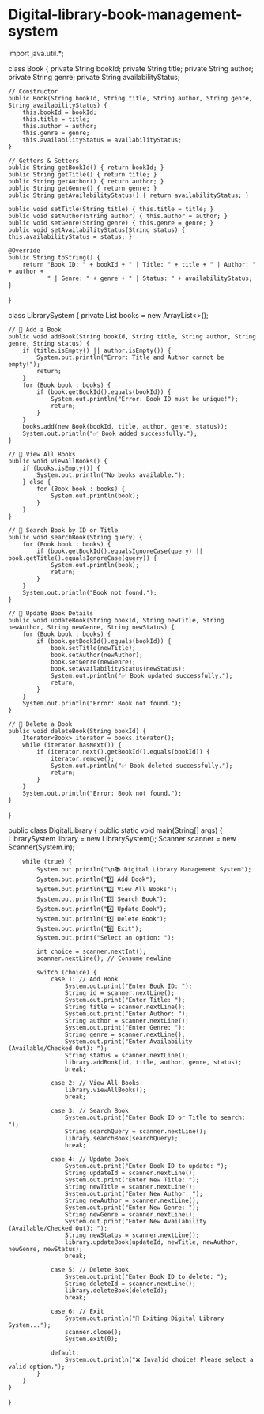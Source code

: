 # Digital-library-book-management-system

import java.util.*;

class Book {
    private String bookId;
    private String title;
    private String author;
    private String genre;
    private String availabilityStatus;

    // Constructor
    public Book(String bookId, String title, String author, String genre, String availabilityStatus) {
        this.bookId = bookId;
        this.title = title;
        this.author = author;
        this.genre = genre;
        this.availabilityStatus = availabilityStatus;
    }

    // Getters & Setters
    public String getBookId() { return bookId; }
    public String getTitle() { return title; }
    public String getAuthor() { return author; }
    public String getGenre() { return genre; }
    public String getAvailabilityStatus() { return availabilityStatus; }

    public void setTitle(String title) { this.title = title; }
    public void setAuthor(String author) { this.author = author; }
    public void setGenre(String genre) { this.genre = genre; }
    public void setAvailabilityStatus(String status) { this.availabilityStatus = status; }

    @Override
    public String toString() {
        return "Book ID: " + bookId + " | Title: " + title + " | Author: " + author +
               " | Genre: " + genre + " | Status: " + availabilityStatus;
    }
}

class LibrarySystem {
    private List<Book> books = new ArrayList<>();

    // 📌 Add a Book
    public void addBook(String bookId, String title, String author, String genre, String status) {
        if (title.isEmpty() || author.isEmpty()) {
            System.out.println("Error: Title and Author cannot be empty!");
            return;
        }
        for (Book book : books) {
            if (book.getBookId().equals(bookId)) {
                System.out.println("Error: Book ID must be unique!");
                return;
            }
        }
        books.add(new Book(bookId, title, author, genre, status));
        System.out.println("✅ Book added successfully.");
    }

    // 📌 View All Books
    public void viewAllBooks() {
        if (books.isEmpty()) {
            System.out.println("No books available.");
        } else {
            for (Book book : books) {
                System.out.println(book);
            }
        }
    }

    // 📌 Search Book by ID or Title
    public void searchBook(String query) {
        for (Book book : books) {
            if (book.getBookId().equalsIgnoreCase(query) || book.getTitle().equalsIgnoreCase(query)) {
                System.out.println(book);
                return;
            }
        }
        System.out.println("Book not found.");
    }

    // 📌 Update Book Details
    public void updateBook(String bookId, String newTitle, String newAuthor, String newGenre, String newStatus) {
        for (Book book : books) {
            if (book.getBookId().equals(bookId)) {
                book.setTitle(newTitle);
                book.setAuthor(newAuthor);
                book.setGenre(newGenre);
                book.setAvailabilityStatus(newStatus);
                System.out.println("✅ Book updated successfully.");
                return;
            }
        }
        System.out.println("Error: Book not found.");
    }

    // 📌 Delete a Book
    public void deleteBook(String bookId) {
        Iterator<Book> iterator = books.iterator();
        while (iterator.hasNext()) {
            if (iterator.next().getBookId().equals(bookId)) {
                iterator.remove();
                System.out.println("✅ Book deleted successfully.");
                return;
            }
        }
        System.out.println("Error: Book not found.");
    }
}

public class DigitalLibrary {
    public static void main(String[] args) {
        LibrarySystem library = new LibrarySystem();
        Scanner scanner = new Scanner(System.in);

        while (true) {
            System.out.println("\n📚 Digital Library Management System");
            System.out.println("1️⃣ Add Book");
            System.out.println("2️⃣ View All Books");
            System.out.println("3️⃣ Search Book");
            System.out.println("4️⃣ Update Book");
            System.out.println("5️⃣ Delete Book");
            System.out.println("6️⃣ Exit");
            System.out.print("Select an option: ");

            int choice = scanner.nextInt();
            scanner.nextLine(); // Consume newline

            switch (choice) {
                case 1: // Add Book
                    System.out.print("Enter Book ID: ");
                    String id = scanner.nextLine();
                    System.out.print("Enter Title: ");
                    String title = scanner.nextLine();
                    System.out.print("Enter Author: ");
                    String author = scanner.nextLine();
                    System.out.print("Enter Genre: ");
                    String genre = scanner.nextLine();
                    System.out.print("Enter Availability (Available/Checked Out): ");
                    String status = scanner.nextLine();
                    library.addBook(id, title, author, genre, status);
                    break;

                case 2: // View All Books
                    library.viewAllBooks();
                    break;

                case 3: // Search Book
                    System.out.print("Enter Book ID or Title to search: ");
                    String searchQuery = scanner.nextLine();
                    library.searchBook(searchQuery);
                    break;

                case 4: // Update Book
                    System.out.print("Enter Book ID to update: ");
                    String updateId = scanner.nextLine();
                    System.out.print("Enter New Title: ");
                    String newTitle = scanner.nextLine();
                    System.out.print("Enter New Author: ");
                    String newAuthor = scanner.nextLine();
                    System.out.print("Enter New Genre: ");
                    String newGenre = scanner.nextLine();
                    System.out.print("Enter New Availability (Available/Checked Out): ");
                    String newStatus = scanner.nextLine();
                    library.updateBook(updateId, newTitle, newAuthor, newGenre, newStatus);
                    break;

                case 5: // Delete Book
                    System.out.print("Enter Book ID to delete: ");
                    String deleteId = scanner.nextLine();
                    library.deleteBook(deleteId);
                    break;

                case 6: // Exit
                    System.out.println("📖 Exiting Digital Library System...");
                    scanner.close();
                    System.exit(0);

                default:
                    System.out.println("❌ Invalid choice! Please select a valid option.");
            }
        }
    }
}
